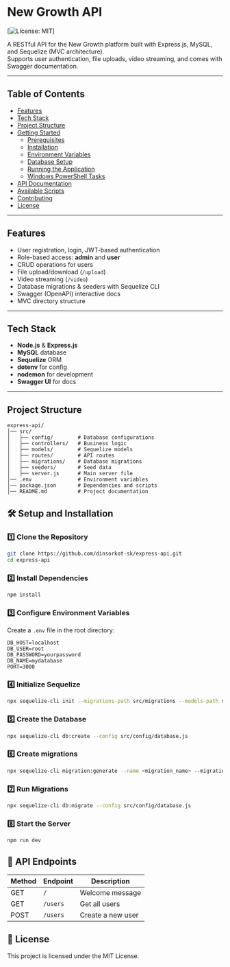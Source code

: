 # New Growth API

[![License: MIT](https://img.shields.io/badge/license-MIT-blue.svg)]

A RESTful API for the New Growth platform built with Express.js, MySQL, and Sequelize (MVC architecture).  
Supports user authentication, file uploads, video streaming, and comes with Swagger documentation.

---

## Table of Contents

- [Features](#features)  
- [Tech Stack](#tech-stack)  
- [Project Structure](#project-structure)  
- [Getting Started](#getting-started)  
  - [Prerequisites](#prerequisites)  
  - [Installation](#installation)  
  - [Environment Variables](#environment-variables)  
  - [Database Setup](#database-setup)  
  - [Running the Application](#running-the-application)  
  - [Windows PowerShell Tasks](#windows-powershell-tasks)  
- [API Documentation](#api-documentation)  
- [Available Scripts](#available-scripts)  
- [Contributing](#contributing)  
- [License](#license)  

---

## Features

- User registration, login, JWT-based authentication  
- Role-based access: **admin** and **user**  
- CRUD operations for users  
- File upload/download (`/upload`)  
- Video streaming (`/video`)  
- Database migrations & seeders with Sequelize CLI  
- Swagger (OpenAPI) interactive docs  
- MVC directory structure  

---

## Tech Stack

- **Node.js** & **Express.js**  
- **MySQL** database  
- **Sequelize** ORM  
- **dotenv** for config  
- **nodemon** for development  
- **Swagger UI** for docs  

---

## Project Structure

```
express-api/
│── src/
│   ├── config/        # Database configurations
│   ├── controllers/   # Business logic
│   ├── models/        # Sequelize models
│   ├── routes/        # API routes
│   ├── migrations/    # Database migrations
│   ├── seeders/       # Seed data
│   ├── server.js      # Main server file
│── .env               # Environment variables
│── package.json       # Dependencies and scripts
│── README.md          # Project documentation
```

## 🛠 Setup and Installation
### 1️⃣ Clone the Repository
```sh
git clone https://github.com/dinsorkot-sk/express-api.git
cd express-api
```

### 2️⃣ Install Dependencies
```sh
npm install
```

### 3️⃣ Configure Environment Variables
Create a `.env` file in the root directory:
```
DB_HOST=localhost
DB_USER=root
DB_PASSWORD=yourpassword
DB_NAME=mydatabase
PORT=3000
```

### 4️⃣ Initialize Sequelize
```sh
npx sequelize-cli init --migrations-path src/migrations --models-path src/models --seeders-path src/seeders --config src/config/config.json
```

### 5️⃣ Create the Database
```sh
npx sequelize-cli db:create --config src/config/database.js
```

### 6️⃣ Create migrations
```sh
npx sequelize-cli migration:generate --name <migration_name> --migrations-path src/migration
```

### 7️⃣ Run Migrations
```sh
npx sequelize-cli db:migrate --config src/config/database.js
```

### 8️⃣ Start the Server
```sh
npm run dev
```

## 📡 API Endpoints
| Method | Endpoint       | Description         |
|--------|--------------|---------------------|
| GET    | `/`          | Welcome message    |
| GET    | `/users`     | Get all users      |
| POST   | `/users`     | Create a new user  |

## 📜 License
This project is licensed under the MIT License.

